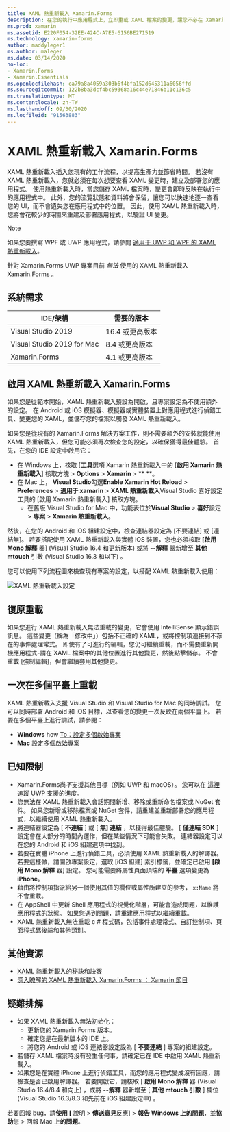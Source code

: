 ```yaml
---
title: XAML 熱重新載入 Xamarin.Forms
description: 在您的執行中應用程式上，立即重載 XAML 檔案的變更，讓您不必在 Xamarin.Forms 每次 XAML 變更之後建立您的專案。
ms.prod: xamarin
ms.assetid: E220F054-32EE-424C-A7E5-6156BE271519
ms.technology: xamarin-forms
author: maddyleger1
ms.author: maleger
ms.date: 03/14/2020
no-loc:
- Xamarin.Forms
- Xamarin.Essentials
ms.openlocfilehash: ca79a8a4059a303b6f4bfa152d645311a6056ffd
ms.sourcegitcommit: 122b8ba3dcf4bc59368a16c44e71846b11c136c5
ms.translationtype: MT
ms.contentlocale: zh-TW
ms.lasthandoff: 09/30/2020
ms.locfileid: "91563883"
---
```

# <a name="xaml-hot-reload-for-no-locxamarinforms"></a>XAML 熱重新載入 Xamarin.Forms

XAML 熱重新載入插入您現有的工作流程，以提高生產力並節省時間。 若沒有 XAML 熱重新載入，您就必須在每次想要查看 XAML 變更時，建立及部署您的應用程式。 使用熱重新載入時，當您儲存 XAML 檔案時，變更會即時反映在執行中的應用程式中。 此外，您的流覽狀態和資料將會保留，讓您可以快速地逐一查看您的 UI，而不會遺失您在應用程式中的位置。 因此，使用 XAML 熱重新載入時，您將會花較少的時間來重建及部署應用程式，以驗證 UI 變更。

> [!NOTE]
> 如果您要撰寫 WPF 或 UWP 應用程式，請參閱 [適用于 UWP 和 WPF 的 XAML 熱重新載入](/visualstudio/debugger/xaml-hot-reload)。
>
> 針對 Xamarin.Forms UWP 專案目前 _無法_ 使用的 XAML 熱重新載入 Xamarin.Forms 。

## <a name="system-requirements"></a>系統需求

| IDE/架構 | 需要的版本 |
|------|------------------|
|Visual Studio 2019 | 16.4 或更高版本
Visual Studio 2019 for Mac | 8.4 或更高版本
Xamarin.Forms | 4.1 或更高版本

## <a name="enable-xaml-hot-reload-for-no-locxamarinforms"></a>啟用 XAML 熱重新載入 Xamarin.Forms

如果您是從範本開始，XAML 熱重新載入預設為開啟，且專案設定為不使用額外的設定。 在 Android 或 iOS 模擬器、模擬器或實體裝置上對應用程式進行偵錯工具、變更您的 XAML，並儲存您的檔案以觸發 XAML 熱重新載入。

如果您是從現有的 Xamarin.Forms 解決方案工作，則不需要額外的安裝就能使用 XAML 熱重新載入，但您可能必須再次檢查您的設定，以確保獲得最佳體驗。 首先，在您的 IDE 設定中啟用它：

* 在 Windows 上，核取 [**工具**選項 Xamarin 熱重新載入中的 [**啟用 Xamarin 熱重新載入**] 核取方塊  >  **Options**  >  **Xamarin**  >  ** **。
* 在 Mac 上， **Visual Studio**勾選**Enable Xamarin Hot Reload**  >  **Preferences**  >  **適用于 xamarin**  >  **XAML 熱重新載入**Visual Studio 喜好設定工具的 [啟用 Xamarin 熱重新載入] 核取方塊。
  * 在舊版 Visual Studio for Mac 中，功能表位於**Visual Studio**  >  **喜好**設定  >  **專案**  >  **Xamarin 熱重新載入**。

然後，在您的 Android 和 iOS 組建設定中，檢查連結器設定為 [不要連結] 或 [連結無]。 若要搭配使用 XAML 熱重新載入與實體 iOS 裝置，您也必須核取 **[啟用 Mono 解釋** 器] (Visual Studio 16.4 和更新版本) 或將 **--解釋** 器新增至 **其他 mtouch** 引數 (Visual Studio 16.3 和以下) 。

您可以使用下列流程圖來檢查現有專案的設定，以搭配 XAML 熱重新載入使用：

![XAML 熱重新載入設定](hot-reload-images/hotreloadflowchart.png "XAML 熱重新載入設定流程圖")

## <a name="resilient-reloading"></a>復原重載

如果您進行 XAML 熱重新載入無法重載的變更，它會使用 IntelliSense 顯示錯誤訊息。 這些變更（稱為「修改中」）包括不正確的 XAML，或將控制項連接到不存在的事件處理常式。 即使有了可進行的編輯，您仍可繼續重載，而不需要重新開機應用程式-請在 XAML 檔案中的其他位置進行其他變更，然後點擊儲存。 不會重載 [強制編輯]，但會繼續套用其他變更。

## <a name="reload-on-multiple-platforms-at-once"></a>一次在多個平臺上重載

XAML 熱重新載入支援 Visual Studio 和 Visual Studio for Mac 的同時調試。 您可以同時部署 Android 和 iOS 目標，以查看您的變更一次反映在兩個平臺上。 若要在多個平臺上進行調試，請參閱：
* **Windows** how [To：設定多個啟始專案](/visualstudio/ide/how-to-set-multiple-startup-projects?view=vs-2019)
* **Mac** [設定多個啟始專案](/visualstudio/mac/set-startup-projects?view=vsmac-2019)

## <a name="known-limitations"></a>已知限制

* Xamarin.Forms尚*不*支援其他目標（例如 UWP 和 macOS）。 您可以在 [這裡](https://developercommunity.visualstudio.com/idea/661682/xaml-hot-reload-for-xamarinforms-on-uwp.html)追蹤 UWP 支援的進度。
* 您無法在 XAML 熱重新載入會話期間新增、移除或重新命名檔案或 NuGet 套件。 如果您新增或移除檔案或 NuGet 套件，請重建並重新部署您的應用程式，以繼續使用 XAML 熱重新載入。
* 將連結器設定為 [ **不連結** ] 或 [ **無] 連結** ，以獲得最佳體驗。 [ **僅連結 SDK** ] 設定會在大部分的時間內運作，但在某些情況下可能會失敗。 連結器設定可以在您的 Android 和 iOS 組建選項中找到。
* 若要在實體 iPhone 上進行偵錯工具，必須使用 XAML 熱重新載入的解譯器。 若要這樣做，請開啟專案設定，選取 [iOS 組建] 索引標籤，並確定已啟用 **[啟用 Mono 解釋** 器] 設定。 您可能需要將屬性頁面頂端的 **平臺** 選項變更為 **iPhone**。
* 藉由將控制項指派給另一個使用其值的欄位或屬性所建立的參考， `x:Name` 將不會重載。
* 在 AppShell 中更新 Shell 應用程式的視覺化階層，可能會造成問題，以維護應用程式的狀態。 如果您遇到問題，請重建應用程式以繼續重載。
* XAML 熱重新載入無法重載 c # 程式碼，包括事件處理常式、自訂控制項、頁面程式碼後端和其他類別。

## <a name="more-resources"></a>其他資源

* [XAML 熱重新載入的秘訣和訣竅](https://devblogs.microsoft.com/xamarin/tips-tricks-xaml-hot-reload/)
* [深入瞭解的 XAML 熱重新載入 Xamarin.Forms ： Xamarin 節目](https://www.youtube.com/watch?v=crhjjPjzknk)

## <a name="troubleshooting"></a>疑難排解

* 如果 XAML 熱重新載入無法初始化：
  * 更新您的 Xamarin.Forms 版本。
  * 確定您是在最新版本的 IDE 上。
  * 將您的 Android 或 iOS 連結器設定設為 [ **不要連結** ] 專案的組建設定。
* 若儲存 XAML 檔案時沒有發生任何事，請確定已在 IDE 中啟用 XAML 熱重新載入。
* 如果您是在實體 iPhone 上進行偵錯工具，而您的應用程式變成沒有回應，請檢查是否已啟用解譯器。 若要開啟它，請核取 [ **啟用 Mono 解釋** 器 (Visual Studio 16.4/8.4 和向上) ，或將 **--解釋** 器新增至 [ **其他 mtouch 引數** ] 欄位 (Visual Studio 16.3/8.3 和先前在 iOS 組建設定中) 。

若要回報 bug，請**使用 [** 說明  >  **傳送意見**反應]  >  **報告 Windows 上的問題**，並**協助**您  >  回報 Mac 上**的問題**。